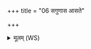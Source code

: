 +++
title = "06 सगुणास आसते"

+++
<details><summary>मूलम् (WS)</summary>

सगुणास आसते संयुक्ता बलाय कम ।  
तेषां यदिन्द्रियं बृहचतिरोचतिरोचना ॥ ६ ॥
</details>